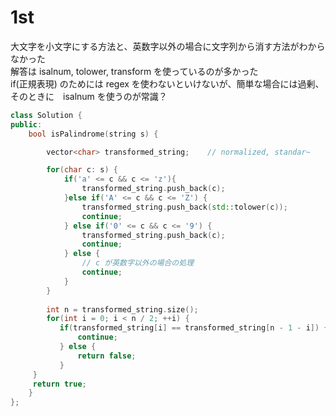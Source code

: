 # 1st
大文字を小文字にする方法と、英数字以外の場合に文字列から消す方法がわからなかった  
解答は isalnum, tolower, transform を使っているのが多かった  
if(正規表現) のためには regex を使わないといけないが、簡単な場合には過剰、そのときに　isalnum を使うのが常識？  
```cpp
class Solution {
public:
    bool isPalindrome(string s) {

        vector<char> transformed_string;    // normalized, standar~

        for(char c: s) {
            if('a' <= c && c <= 'z'){
                transformed_string.push_back(c);
            }else if('A' <= c && c <= 'Z') {
                transformed_string.push_back(std::tolower(c));
                continue;
            } else if('0' <= c && c <= '9') {
                transformed_string.push_back(c);
                continue;
            } else {
                // c が英数字以外の場合の処理
                continue;
            }
        }
        
        int n = transformed_string.size();
        for(int i = 0; i < n / 2; ++i) {
           if(transformed_string[i] == transformed_string[n - 1 - i]) {
               continue;
           } else {
               return false;
           }
     }   
     return true;
    }
};
```
